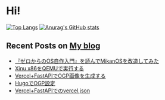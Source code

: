 

 # Hi!

[![Top Langs](https://github-readme-stats.vercel.app/api/top-langs/?username=kinpoko)](https://github.com/anuraghazra/github-readme-stats)
[![Anurag's GitHub stats](https://github-readme-stats.vercel.app/api?username=kinpoko&line_height=40&show_icons=true)](https://github.com/anuraghazra/github-readme-stats)

 ## Recent Posts on [My blog](https://kinpokoblog.com)
- [『ゼロからのOS自作入門』を読んでMikanOSを改造してみた](https://kinpokoblog.com/posts/read-zero-os-dev/)
- [Xinu x86をQEMUで実行する](https://kinpokoblog.com/posts/run-xinu-x86-on-qemu/)
- [Vercel+FastAPIでOGP画像を生成する](https://kinpokoblog.com/posts/ogp-image-with-vercel-fastapi/)
- [HugoでOGP設定](https://kinpokoblog.com/posts/setting-up-ogp-in-hugo/)
- [Vercel+FastAPIでのvercel.json](https://kinpokoblog.com/posts/vercel.json-with-vercel-fastapi/)
